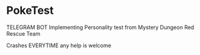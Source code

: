 # PokeTest
TELEGRAM BOT Implementing Personality test from Mystery Dungeon Red Rescue Team 

Crashes EVERYTIME any help is welcome
